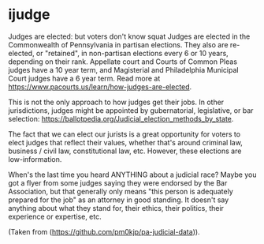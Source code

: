 # ijudge

Judges are elected: but voters don't know squat
Judges are elected in the Commonwealth of Pennsylvania in partisan elections. They also are re-elected, or "retained", in non-partisan elections every 6 or 10 years, depending on their rank. Appellate court and Courts of Common Pleas judges have a 10 year term, and Magisterial and Philadelphia Municipal Court judges have a 6 year term. Read more at https://www.pacourts.us/learn/how-judges-are-elected.

This is not the only approach to how judges get their jobs. In other jurisdictions, judges might be appointed by gubernatorial, legislative, or bar selection: https://ballotpedia.org/Judicial_election_methods_by_state.

The fact that we can elect our jurists is a great opportunity for voters to elect judges that reflect their values, whether that's around criminal law, business / civil law, constitutional law, etc. However, these elections are low-information.

When's the last time you heard ANYTHING about a judicial race? Maybe you got a flyer from some judges saying they were endorsed by the Bar Association, but that generally only means "this person is adequately prepared for the job" as an attorney in good standing. It doesn't say anything about what they stand for, their ethics, their politics, their experience or expertise, etc.

(Taken from (https://github.com/pm0kjp/pa-judicial-data)).